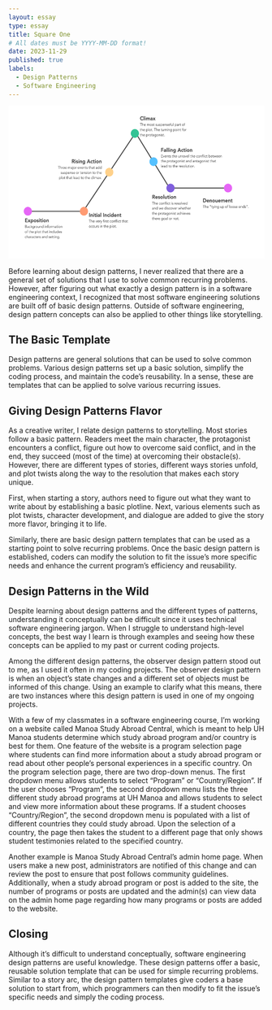 ```yaml
---
layout: essay
type: essay
title: Square One
# All dates must be YYYY-MM-DD format!
date: 2023-11-29
published: true
labels:
  - Design Patterns
  - Software Engineering
---
```


<img width="700px" height = "300px" class="rounded float-start pe-4" src="../img/design_patterns/story-arc-diagram.png">

Before learning about design patterns, I never realized that there are a general set of solutions that I use to solve common recurring problems. However, after figuring out what exactly a design pattern is in a software engineering context, I recognized that most software engineering solutions are built off of basic design patterns. Outside of software engineering, design pattern concepts can also be applied to other things like storytelling. 

## The Basic Template

Design patterns are general solutions that can be used to solve common problems. Various design patterns set up a basic solution, simplify the coding process, and maintain the code’s reusability. In a sense, these are templates that can be applied to solve various recurring issues. 


## Giving Design Patterns Flavor

As a creative writer, I relate design patterns to storytelling. Most stories follow a basic pattern. Readers meet the main character, the protagonist encounters a conflict, figure out how to overcome said conflict, and in the end, they succeed (most of the time) at overcoming their obstacle(s). However, there are different types of stories, different ways stories unfold, and plot twists along the way to the resolution that makes each story unique. 

First, when starting a story, authors need to figure out what they want to write about by establishing a basic plotline. Next, various elements such as plot twists, character development, and dialogue are added to give the story more flavor, bringing it to life. 

Similarly, there are basic design pattern templates that can be used as a starting point to solve recurring problems. Once the basic design pattern is established, coders can modify the solution to fit the issue’s more specific needs and enhance the current program’s efficiency and reusability. 

## Design Patterns in the Wild
Despite learning about design patterns and the different types of patterns, understanding it conceptually can be difficult since it uses technical software engineering jargon. When I struggle to understand high-level concepts, the best way I learn is through examples and seeing how these concepts can be applied to my past or current coding projects. 

Among the different design patterns, the observer design pattern stood out to me, as I used it often in my coding projects. The observer design pattern is when an object’s state changes and a different set of objects must be informed of this change. Using an example to clarify what this means, there are two instances where this design pattern is used in one of my ongoing projects. 

With a few of my classmates in a software engineering course, I’m working on a website called Manoa Study Abroad Central, which is meant to help UH Manoa students determine which study abroad program and/or country is best for them. One feature of the website is a program selection page where students can find more information about a study abroad program or read about other people’s personal experiences in a specific country. On the program selection page, there are two drop-down menus. The first dropdown menu allows students to select “Program” or “Country/Region”. If the user chooses “Program”, the second dropdown menu lists the three different study abroad programs at UH Manoa and allows students to select and view more information about these programs. If a student chooses “Country/Region”, the second dropdown menu is populated with a list of different countries they could study abroad. Upon the selection of a country, the page then takes the student to a different page that only shows student testimonies related to the specified country.

Another example is Manoa Study Abroad Central’s admin home page. When users make a new post, administrators are notified of this change and can review the post to ensure that post follows community guidelines. Additionally, when a study abroad program or post is added to the site, the number of programs or posts are updated and the admin(s) can view data on the admin home page regarding how many programs or posts are added to the website. 

## Closing

Although it’s difficult to understand conceptually, software engineering design patterns are useful knowledge. These design patterns offer a basic, reusable solution template that can be used for simple recurring problems. Similar to a story arc, the design pattern templates give coders a base solution to start from, which programmers can then modify to fit the issue’s specific needs and simply the coding process. 
